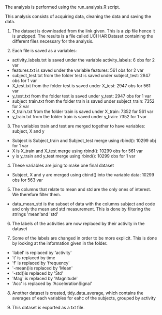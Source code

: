 The analysis is performed using the run_analysis.R script. 

This analysis consists of acquiring data, cleaning the data and saving the data. 

1. The dataset is downloaded from the link given. This is a zip file hence it is unzipped. The results is a file called UCI HAR Dataset containing the different files necessary for the analysis. 

2. Each file is saved as a variables: 
- activity_labels.txt is saved under the variable activity_labels: 6 obs for 2 var
- features.txt is saved under the variable features: 561 obs for 2 var
- subject_test.txt from the folder test is saved under subject_test: 2947 obs for 1 var
- X_test.txt from the folder test is saved under X_test: 2947 obs for 561 var
- y_test.txt from the folder test is saved under y_test: 2947 obs for 1 var
- subject_train.txt from the folder train is saved under subject_train: 7352 for 2 var
- X_train.txt from the folder train is saved under X_train: 7352 for 561 var
- y_train.txt from the folder train is saved under y_train: 7352 for 1 var

3. The variables train and test are merged together to have variables: subject, X and y
- Subject is Subject_train and Subject_test merge using rbind(): 10299 obj for 1 var
- X is X_train and X_test merge using rbind(): 10299 obs for 561 var
- y is y_train and y_test merge using rbind(): 10299 obs for 1 var

4. These variables are joing to make one final dataset
- Subject, X and y are merged using cbind() into the variable data: 10299 obs for 563 var 

5. The columns that relate to mean and std are the only ones of interest. We therefore filter them. 
- data_mean_std is the subset of data with the columns subject and code and only the mean and std measurement. This is done by filtering the strings 'mean'and 'std'

6. The labels of the activities are now replaced by their activity in the dataset 

7. Some of the labels are changed in order to be more explicit. This is done by looking at the information given in the folder.
- 'label' is replaced by 'activity'
- 't' is replaced by time 
- 'f' is replaced by 'frequency'
- '-mean()is replaced by 'Mean'
- '-std()is replaced by 'Std'
- 'Mag' is replaced by 'Magnitude'
- 'Acc' is replaced by 'AccelerationSignal'

8. Another dataset is created, tidy_data_average, which contains the averages of each variables for eahc of the subjects, grouped by activity

9. This dataset is exported as a txt file. 

